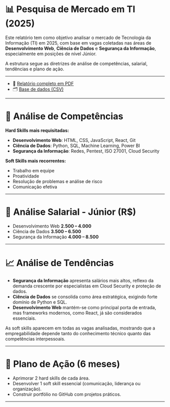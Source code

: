# 📊 Pesquisa de Mercado em TI (2025)

Este relatório tem como objetivo analisar o mercado de Tecnologia da Informação (TI) em 2025, com base em vagas coletadas nas áreas de **Desenvolvimento Web**, **Ciência de Dados** e **Segurança da Informação**, especialmente em posições de nível Júnior.

A estrutura segue as diretrizes de análise de competências, salarial, tendências e plano de ação.

---

- 📄 [Relatório completo em PDF]()
- 🗂️ [Base de dados (CSV)]()

---

# 🔎 Análise de Competências

 **Hard Skills mais requisitadas:**
- **Desenvolvimento Web**: HTML, CSS, JavaScript, React, Git
- **Ciência de Dados**: Python, SQL, Machine Learning, Power BI
- **Segurança da Informação**: Redes, Pentest, ISO 27001, Cloud Security

 **Soft Skills mais recorrentes:**
- Trabalho em equipe
- Proatividade
- Resolução de problemas e análise de risco
- Comunicação efetiva

---

# 💸 Análise Salarial - Júnior (R$)

- Desenvolvimento Web	**2.500 – 4.000**
- Ciência de Dados	**3.500 – 6.500**
- Segurança da Informação	**4.000 – 8.500**

---

# 📈 Análise de Tendências

- **Segurança da Informação** apresenta salários mais altos, reflexo da demanda crescente por especialistas em Cloud Security e proteção de dados.
- **Ciência de Dados** se consolida como área estratégica, exigindo forte domínio de Python e SQL.
- **Desenvolvimento Web** mantém-se como principal porta de entrada, mas frameworks modernos, como React, já são considerados essenciais.

As soft skills aparecem em todas as vagas analisadas, mostrando que a empregabilidade depende tanto do conhecimento técnico quanto das competências interpessoais.

---

# 📅 **Plano de Ação (6 meses)**

- Aprimorar 2 hard skills de cada área.  
- Desenvolver 1 soft skill essencial (comunicação, liderança ou organização).  
- Construir portfólio no GitHub com projetos práticos.

---
